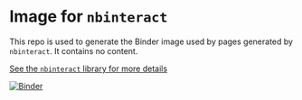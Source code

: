 # Image for `nbinteract`

This repo is used to generate the Binder image used by pages generated by
`nbinteract`. It contains no content.

[See the `nbinteract` library for more details](https://samlau95.gitbooks.io/nbinteract/)

[![Binder](https://mybinder.org/badge_logo.svg)](https://mybinder.org/v2/gh/claviermathieu.github.io/python_html/master)
